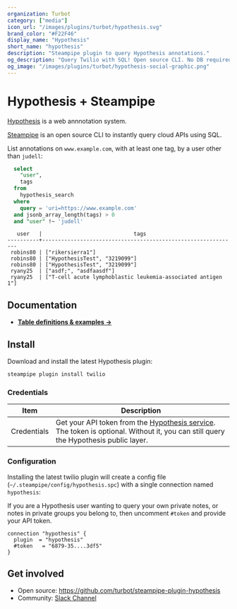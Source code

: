 ```yaml
---
organization: Turbot
category: ["media"]
icon_url: "/images/plugins/turbot/hypothesis.svg"
brand_color: "#F22F46"
display_name: "Hypothesis"
short_name: "hypothesis"
description: "Steampipe plugin to query Hypothesis annotations."
og_description: "Query Twilio with SQL! Open source CLI. No DB required."
og_image: "/images/plugins/turbot/hypothesis-social-graphic.png"
---
```

# Hypothesis + Steampipe

[Hypothesis](https://hypothes.is) is a web annnotation system.

[Steampipe](https://steampipe.io) is an open source CLI to instantly query cloud APIs using SQL.

List annotations on `www.example.com`, with at least one tag, by a user other than `judell`:

```sql
  select 
    "user",
    tags
  from 
    hypothesis_search 
  where 
    query = 'uri=https://www.example.com'
  and jsonb_array_length(tags) > 0
  and "user" !~ 'judell'
```

```shell
   user   |                             tags
----------+--------------------------------------------------------------
 robins80 | ["rikersierra1"]
 robins80 | ["HypothesisTest", "3219099"]
 robins80 | ["HypothesisTest", "3219099"]
 ryany25  | ["asdf;", "asdfaasdf"]
 ryany25  | ["T-cell acute lymphoblastic leukemia-associated antigen 1"]
```

## Documentation

- **[Table definitions & examples →](/plugins/turbot/hypothesis/tables)**
## Install

Download and install the latest Hypothesis plugin:

```bash
steampipe plugin install twilio
```

### Credentials

| Item | Description |
| - | - |
| Credentials | Get your API token from the [Hypothesis service](https://hypothes.is/account/developer). The token is optional. Without it, you can still query the Hypothesis public layer. 

### Configuration

Installing the latest twilio plugin will create a config file (`~/.steampipe/config/hypothesis.spc`) with a single connection named `hypothesis`:

If you are a Hypothesis user wanting to query your own private notes, or notes in private groups you belong to, then uncomment `#token` and provide your API token.

  ```hcl
  connection "hypothesis" {
    plugin  = "hypothesis"
    #token   = "6879-35....3df5"
  }
```

## Get involved

- Open source: https://github.com/turbot/steampipe-plugin-hypothesis
- Community: [Slack Channel](https://steampipe.io/community/join)
